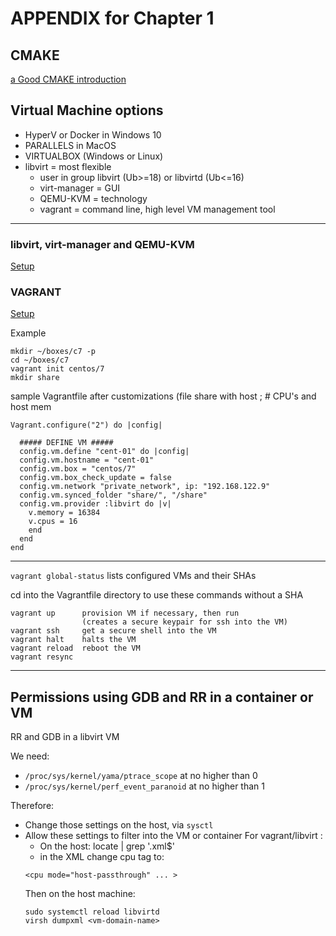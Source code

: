 # APPENDIX for Chapter 1

## CMAKE

[a Good CMAKE introduction](https://cliutils.gitlab.io/modern-cmake/chapters/basics.html)


## Virtual Machine options
  - HyperV or Docker in Windows 10
  - PARALLELS in MacOS
  - VIRTUALBOX (Windows or Linux)
  - libvirt = most flexible
    * user in group libvirt (Ub>=18) or libvirtd (Ub<=16)
    * virt-manager = GUI
    * QEMU-KVM = technology
    * vagrant = command line, high level VM management tool

---

### libvirt, virt-manager and QEMU-KVM

[Setup](https://help.ubuntu.com/community/KVM/Installation)

### VAGRANT

[Setup](https://computingforgeeks.com/using-vagrant-with-libvirt-on-linux/)

Example
```
mkdir ~/boxes/c7 -p
cd ~/boxes/c7
vagrant init centos/7
mkdir share
```
sample Vagrantfile after customizations (file share with host ; # CPU's and host mem

```
Vagrant.configure("2") do |config|

  ##### DEFINE VM #####
  config.vm.define "cent-01" do |config|
  config.vm.hostname = "cent-01"
  config.vm.box = "centos/7"
  config.vm.box_check_update = false
  config.vm.network "private_network", ip: "192.168.122.9"
  config.vm.synced_folder "share/", "/share"
  config.vm.provider :libvirt do |v|
    v.memory = 16384
    v.cpus = 16
    end
  end
end
```

---

`vagrant global-status` lists configured VMs and their SHAs

cd into the Vagrantfile directory to use these commands without a SHA

```
vagrant up      provision VM if necessary, then run
                (creates a secure keypair for ssh into the VM)
vagrant ssh     get a secure shell into the VM
vagrant halt    halts the VM
vagrant reload  reboot the VM
vagrant resync
```

---

## Permissions using GDB and RR in a container or VM

<A id="rr_gdb"> </A>

RR and GDB in a libvirt  VM

We need:
  - `/proc/sys/kernel/yama/ptrace_scope` at no higher than 0
  - `/proc/sys/kernel/perf_event_paranoid` at no higher than  1
        
Therefore:
   - Change those settings on the host, via `sysctl` 
   - Allow these settings to filter into the VM or container
     For vagrant/libvirt :
       * On the host: locate  <domain> | grep '\.xml$'
       * in the XML change cpu tag to:
       ```
       <cpu mode="host-passthrough" ... >
       ```
       Then on the host machine: 
       ```
       sudo systemctl reload libvirtd
       virsh dumpxml <vm-domain-name>
       ```
```
